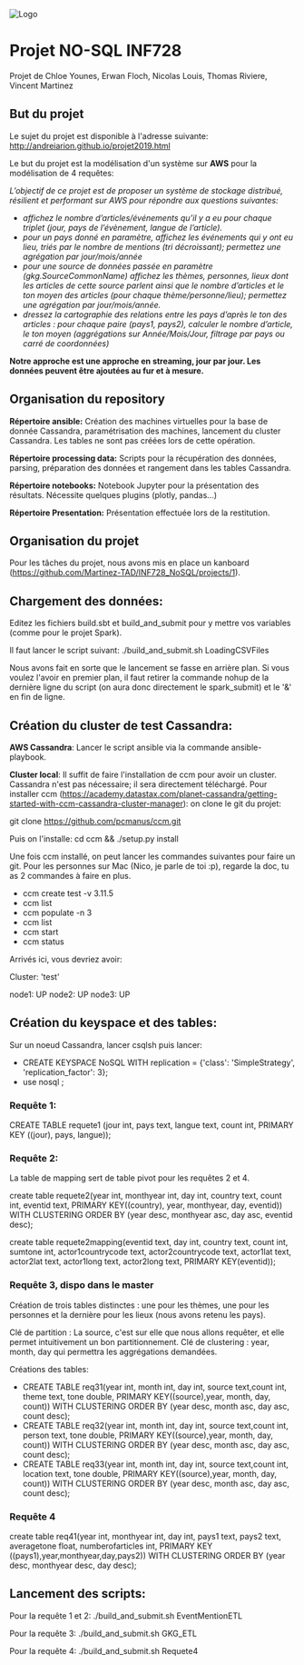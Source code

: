 ![Logo](header.jpg)

# Projet NO-SQL INF728
Projet de Chloe Younes, Erwan Floch, Nicolas Louis, Thomas Riviere, Vincent Martinez

## But du projet
Le sujet du projet est disponible à l'adresse suivante: http://andreiarion.github.io/projet2019.html

Le but du projet est la modélisation d'un système sur **AWS** pour la modélisation de 4 requêtes:

*L’objectif de ce projet est de proposer un système de stockage distribué, résilient et performant sur AWS pour répondre aux questions suivantes:*
* *affichez le nombre d’articles/événements qu’il y a eu pour chaque triplet (jour, pays de l’évènement, langue de l’article).*
* *pour un pays donné en paramètre, affichez les événements qui y ont eu lieu, triés par le nombre de mentions (tri décroissant); permettez une agrégation par jour/mois/année*
* *pour une source de données passée en paramètre (gkg.SourceCommonName) affichez les thèmes, personnes, lieux dont les articles de cette source parlent ainsi que le nombre d’articles et le ton moyen des articles (pour chaque thème/personne/lieu); permettez une agrégation par jour/mois/année.*
* *dressez la cartographie des relations entre les pays d’après le ton des articles : pour chaque paire (pays1, pays2), calculer le nombre d’article, le ton moyen (aggrégations sur Année/Mois/Jour, filtrage par pays ou carré de coordonnées)*


**Notre approche est une approche en streaming, jour par jour. Les données peuvent être ajoutées au fur et à mesure.**


## Organisation du repository

**Répertoire ansible:**
Création des machines virtuelles pour la base de donnée Cassandra, paramétrisation des machines, lancement du cluster Cassandra. Les tables ne sont pas créées lors de cette opération. 

**Répertoire processing data:**
Scripts pour la récupération des données, parsing, préparation des données et rangement dans les tables Cassandra.

**Répertoire notebooks:**
Notebook Jupyter pour la présentation des résultats. Nécessite quelques plugins (plotly, pandas...)

**Répertoire Presentation:**
Présentation effectuée lors de la restitution.

## Organisation du projet
Pour les tâches du projet, nous avons mis en place un kanboard (https://github.com/Martinez-TAD/INF728_NoSQL/projects/1).

## Chargement des données:
Editez les fichiers build.sbt et build_and_submit pour y mettre vos variables (comme pour le projet Spark).

Il faut lancer le script suivant:
./build_and_submit.sh LoadingCSVFiles

Nous avons fait en sorte que le lancement se fasse en arrière plan. Si vous voulez l'avoir en premier plan, il faut retirer la commande nohup de la dernière ligne du script (on aura donc directement le spark_submit) et le '&' en fin de ligne.


## Création du cluster de test Cassandra:

**AWS Cassandra**:
Lancer le script ansible via la commande ansible-playbook.


**Cluster local**:
Il suffit de faire l'installation de ccm pour avoir un cluster. Cassandra n'est pas nécessaire; il sera directement téléchargé.
Pour installer ccm (https://academy.datastax.com/planet-cassandra/getting-started-with-ccm-cassandra-cluster-manager):
on clone le git du projet:

git clone https://github.com/pcmanus/ccm.git

Puis on l'installe:
cd ccm && ./setup.py install


Une fois ccm installé, on peut lancer les commandes suivantes pour faire un git. Pour les personnes sur Mac (Nico, je parle de toi :p), regarde la doc, tu as 2 commandes à faire en plus.

* ccm create test -v 3.11.5
* ccm list
* ccm populate -n 3
* ccm list
* ccm start
* ccm status

Arrivés ici, vous devriez avoir:

Cluster: 'test'

node1: UP
node2: UP
node3: UP

## Création du keyspace et des tables:

Sur un noeud Cassandra, lancer csqlsh puis lancer:

* CREATE KEYSPACE NoSQL WITH replication = {'class': 'SimpleStrategy', 'replication_factor': 3};
* use nosql ;

### Requête 1:

CREATE TABLE requete1 (jour int, pays text, langue text, count int, PRIMARY KEY ((jour), pays, langue));

### Requête 2:

La table de mapping sert de table pivot pour les requêtes 2 et 4.

create table requete2(year int, monthyear int, day int, country text, count int, eventid text, PRIMARY KEY((country), year, monthyear, day, eventid)) WITH CLUSTERING ORDER BY (year desc, monthyear asc, day asc, eventid desc);

create table requete2mapping(eventid text, day int, country text, count int, sumtone int, actor1countrycode text, actor2countrycode text, actor1lat text, actor2lat text, actor1long text, actor2long text, PRIMARY KEY(eventid));  


### Requête 3, dispo dans le master
 Création de trois tables distinctes : une pour les thèmes, une pour les personnes et la dernière pour les lieux (nous avons retenu les pays).
 
 Clé de partition : La source, c'est sur elle que nous allons requêter, et elle permet intuitivement un bon partitionnement.
 Clé de clustering : year, month, day qui permettra les aggrégations demandées.
 
 Créations des tables:
- CREATE TABLE req31(year int, month int, day int, source text,count int, theme text, tone double, PRIMARY KEY((source),year, month, day, count)) WITH CLUSTERING ORDER BY (year desc, month asc, day asc, count desc);
- CREATE TABLE req32(year int, month int, day int, source text,count int, person text, tone double, PRIMARY KEY((source),year, month, day, count)) WITH CLUSTERING ORDER BY (year desc, month asc, day asc, count desc);
- CREATE TABLE req33(year int, month int, day int, source text,count int, location text, tone double, PRIMARY KEY((source),year, month, day, count)) WITH CLUSTERING ORDER BY (year desc, month asc, day asc, count desc);

### Requête 4
create table req41(year int, monthyear int, day int, pays1 text, pays2 text, averagetone float, numberofarticles int, PRIMARY KEY ((pays1),year,monthyear,day,pays2)) WITH CLUSTERING ORDER BY (year desc, monthyear desc, day desc); 

## Lancement des scripts:

Pour la requête 1 et 2: 
./build_and_submit.sh EventMentionETL

Pour la requête 3:
./build_and_submit.sh GKG_ETL

Pour la requête 4:
./build_and_submit.sh Requete4

